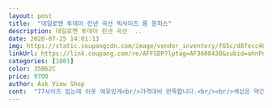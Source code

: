 ```yaml
---
layout: post 
title:  "데일로엔 투데이 린넨 곡선 빅사이즈 롱 원피스" 
description: 데일로엔 투데이 린넨 곡선  ..
date: 2020-07-25 14:01:13 
img: https://static.coupangcdn.com/image/vendor_inventory/f65c/d8fecc48c1ce7dcf46ba8f99606a32e9c569f58924f456c518f36ddb6aaa.jpg 
linkUrl: https://link.coupang.com/re/AFFSDP?lptag=AF3600438&subid=ahnPublicAsk&pageKey=88006717&itemId=275737276&vendorItemId=4345753735&traceid=V0-113-dd71d6fb39ef3718 
categories: [1001] 
color: 35B62C 
price: 9700 
author: Ask View Shop 
cont:  "77사이즈 입는데 이옷 여유있게<br/>가격대비 만족합니다.<br/><br/>색상은 약간 틀린듯해요<br/>완전 시원하네요<br/>위에 검정색은 스판기가 있어서 좋아요<br/>잘 맞네요.<br/> 감사합니다^^<br/>정말 편해요... <br/>옷도 시원하고... <br/>전 대 만족 이에요... <br/><br/>집에서 시원하게 입으려고 구매했어요<br/>홈웨어로 입기 참편해요.<br/><br/>" 
---
```

